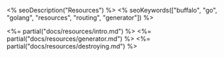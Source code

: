 <% seoDescription("Resources") %>
<% seoKeywords(["buffalo", "go", "golang", "resources", "routing", "generator"]) %>

<%= partial("docs/resources/intro.md") %>
<%= partial("docs/resources/generator.md") %>
<%= partial("docs/resources/destroying.md") %>

